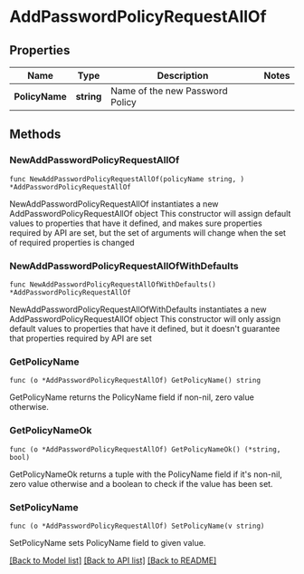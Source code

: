 # AddPasswordPolicyRequestAllOf

## Properties

Name | Type | Description | Notes
------------ | ------------- | ------------- | -------------
**PolicyName** | **string** | Name of the new Password Policy | 

## Methods

### NewAddPasswordPolicyRequestAllOf

`func NewAddPasswordPolicyRequestAllOf(policyName string, ) *AddPasswordPolicyRequestAllOf`

NewAddPasswordPolicyRequestAllOf instantiates a new AddPasswordPolicyRequestAllOf object
This constructor will assign default values to properties that have it defined,
and makes sure properties required by API are set, but the set of arguments
will change when the set of required properties is changed

### NewAddPasswordPolicyRequestAllOfWithDefaults

`func NewAddPasswordPolicyRequestAllOfWithDefaults() *AddPasswordPolicyRequestAllOf`

NewAddPasswordPolicyRequestAllOfWithDefaults instantiates a new AddPasswordPolicyRequestAllOf object
This constructor will only assign default values to properties that have it defined,
but it doesn't guarantee that properties required by API are set

### GetPolicyName

`func (o *AddPasswordPolicyRequestAllOf) GetPolicyName() string`

GetPolicyName returns the PolicyName field if non-nil, zero value otherwise.

### GetPolicyNameOk

`func (o *AddPasswordPolicyRequestAllOf) GetPolicyNameOk() (*string, bool)`

GetPolicyNameOk returns a tuple with the PolicyName field if it's non-nil, zero value otherwise
and a boolean to check if the value has been set.

### SetPolicyName

`func (o *AddPasswordPolicyRequestAllOf) SetPolicyName(v string)`

SetPolicyName sets PolicyName field to given value.



[[Back to Model list]](../README.md#documentation-for-models) [[Back to API list]](../README.md#documentation-for-api-endpoints) [[Back to README]](../README.md)


